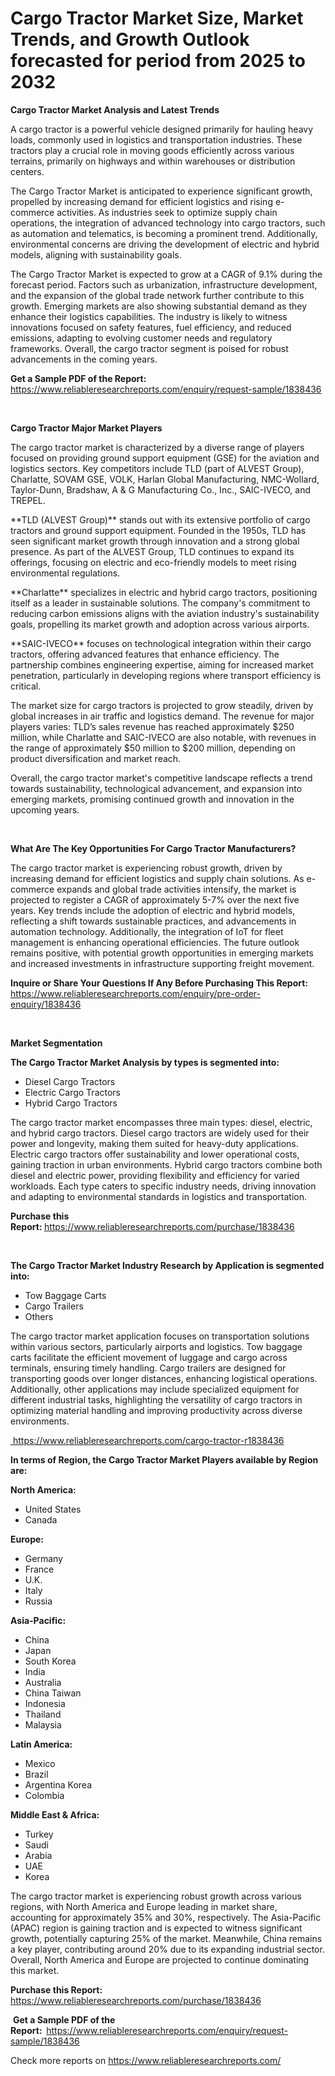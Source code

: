 <p><h1>Cargo Tractor Market Size, Market Trends, and Growth Outlook forecasted for period from 2025 to 2032</h1></p><p><strong>Cargo Tractor Market Analysis and Latest Trends</strong></p>
<p><p>A cargo tractor is a powerful vehicle designed primarily for hauling heavy loads, commonly used in logistics and transportation industries. These tractors play a crucial role in moving goods efficiently across various terrains, primarily on highways and within warehouses or distribution centers. </p><p>The Cargo Tractor Market is anticipated to experience significant growth, propelled by increasing demand for efficient logistics and rising e-commerce activities. As industries seek to optimize supply chain operations, the integration of advanced technology into cargo tractors, such as automation and telematics, is becoming a prominent trend. Additionally, environmental concerns are driving the development of electric and hybrid models, aligning with sustainability goals.</p><p>The Cargo Tractor Market is expected to grow at a CAGR of 9.1% during the forecast period. Factors such as urbanization, infrastructure development, and the expansion of the global trade network further contribute to this growth. Emerging markets are also showing substantial demand as they enhance their logistics capabilities. The industry is likely to witness innovations focused on safety features, fuel efficiency, and reduced emissions, adapting to evolving customer needs and regulatory frameworks. Overall, the cargo tractor segment is poised for robust advancements in the coming years.</p></p>
<p><strong>Get a Sample PDF of the Report:&nbsp;</strong> <a href="https://www.reliableresearchreports.com/enquiry/request-sample/1838436?utm_campaign=2203&utm_medium=2&utm_source=Github&utm_content=ia&utm_term=30032025&utm_id=cargo-tractor">https://www.reliableresearchreports.com/enquiry/request-sample/1838436</a></p>
<p>&nbsp;</p>
<p><strong>Cargo Tractor Major Market Players</strong></p>
<p><p>The cargo tractor market is characterized by a diverse range of players focused on providing ground support equipment (GSE) for the aviation and logistics sectors. Key competitors include TLD (part of ALVEST Group), Charlatte, SOVAM GSE, VOLK, Harlan Global Manufacturing, NMC-Wollard, Taylor-Dunn, Bradshaw, A & G Manufacturing Co., Inc., SAIC-IVECO, and TREPEL.</p><p>**TLD (ALVEST Group)** stands out with its extensive portfolio of cargo tractors and ground support equipment. Founded in the 1950s, TLD has seen significant market growth through innovation and a strong global presence. As part of the ALVEST Group, TLD continues to expand its offerings, focusing on electric and eco-friendly models to meet rising environmental regulations.</p><p>**Charlatte** specializes in electric and hybrid cargo tractors, positioning itself as a leader in sustainable solutions. The company's commitment to reducing carbon emissions aligns with the aviation industry's sustainability goals, propelling its market growth and adoption across various airports.</p><p>**SAIC-IVECO** focuses on technological integration within their cargo tractors, offering advanced features that enhance efficiency. The partnership combines engineering expertise, aiming for increased market penetration, particularly in developing regions where transport efficiency is critical.</p><p>The market size for cargo tractors is projected to grow steadily, driven by global increases in air traffic and logistics demand. The revenue for major players varies: TLD’s sales revenue has reached approximately $250 million, while Charlatte and SAIC-IVECO are also notable, with revenues in the range of approximately $50 million to $200 million, depending on product diversification and market reach.</p><p>Overall, the cargo tractor market's competitive landscape reflects a trend towards sustainability, technological advancement, and expansion into emerging markets, promising continued growth and innovation in the upcoming years.</p></p>
<p>&nbsp;</p>
<p><strong>What Are The Key Opportunities For Cargo Tractor Manufacturers?</strong></p>
<p><p>The cargo tractor market is experiencing robust growth, driven by increasing demand for efficient logistics and supply chain solutions. As e-commerce expands and global trade activities intensify, the market is projected to register a CAGR of approximately 5-7% over the next five years. Key trends include the adoption of electric and hybrid models, reflecting a shift towards sustainable practices, and advancements in automation technology. Additionally, the integration of IoT for fleet management is enhancing operational efficiencies. The future outlook remains positive, with potential growth opportunities in emerging markets and increased investments in infrastructure supporting freight movement.</p></p>
<p><strong>Inquire or Share Your Questions If Any Before Purchasing This Report:</strong> <a href="https://www.reliableresearchreports.com/enquiry/pre-order-enquiry/1838436?utm_campaign=2203&utm_medium=2&utm_source=Github&utm_content=ia&utm_term=30032025&utm_id=cargo-tractor">https://www.reliableresearchreports.com/enquiry/pre-order-enquiry/1838436</a></p>
<p>&nbsp;</p>
<p><strong>Market Segmentation</strong></p>
<p><strong>The Cargo Tractor Market Analysis by types is segmented into:</strong></p>
<p><ul><li>Diesel Cargo Tractors</li><li>Electric Cargo Tractors</li><li>Hybrid Cargo Tractors</li></ul></p>
<p><p>The cargo tractor market encompasses three main types: diesel, electric, and hybrid cargo tractors. Diesel cargo tractors are widely used for their power and longevity, making them suited for heavy-duty applications. Electric cargo tractors offer sustainability and lower operational costs, gaining traction in urban environments. Hybrid cargo tractors combine both diesel and electric power, providing flexibility and efficiency for varied workloads. Each type caters to specific industry needs, driving innovation and adapting to environmental standards in logistics and transportation.</p></p>
<p><strong>Purchase this Report:&nbsp;</strong><a href="https://www.reliableresearchreports.com/purchase/1838436?utm_campaign=2203&utm_medium=2&utm_source=Github&utm_content=ia&utm_term=30032025&utm_id=cargo-tractor">https://www.reliableresearchreports.com/purchase/1838436</a></p>
<p>&nbsp;</p>
<p><strong>The Cargo Tractor Market Industry Research by Application is segmented into:</strong></p>
<p><ul><li>Tow Baggage Carts</li><li>Cargo Trailers</li><li>Others</li></ul></p>
<p><p>The cargo tractor market application focuses on transportation solutions within various sectors, particularly airports and logistics. Tow baggage carts facilitate the efficient movement of luggage and cargo across terminals, ensuring timely handling. Cargo trailers are designed for transporting goods over longer distances, enhancing logistical operations. Additionally, other applications may include specialized equipment for different industrial tasks, highlighting the versatility of cargo tractors in optimizing material handling and improving productivity across diverse environments.</p></p>
<p><a href="https://www.reliableresearchreports.com/cargo-tractor-r1838436?utm_campaign=2203&utm_medium=2&utm_source=Github&utm_content=ia&utm_term=30032025&utm_id=cargo-tractor">&nbsp;https://www.reliableresearchreports.com/cargo-tractor-r1838436</a></p>
<p><strong>In terms of Region, the Cargo Tractor Market Players available by Region are:</strong></p>
<p>
    <p> <strong> North America: </strong>
        <ul>
            <li>United States</li>
            <li>Canada</li>
        </ul>
        </p> 
    <p> <strong> Europe: </strong>
        <ul>
            <li>Germany</li>
            <li>France</li>
            <li>U.K.</li>
            <li>Italy</li>
            <li>Russia</li>
        </ul>
        </p> 
    <p> <strong> Asia-Pacific: </strong>
        <ul>
            <li>China</li>
            <li>Japan</li>
            <li>South Korea</li>
            <li>India</li>
            <li>Australia</li>
            <li>China Taiwan</li>
            <li>Indonesia</li>
            <li>Thailand</li>
            <li>Malaysia</li>
        </ul>
        </p> 
    <p> <strong> Latin America: </strong>
        <ul>
            <li>Mexico</li>
            <li>Brazil</li>
            <li>Argentina Korea</li>
            <li>Colombia</li>
        </ul>
        </p> 
    <p> <strong> Middle East & Africa: </strong>
        <ul>
            <li>Turkey</li>
            <li>Saudi</li>
            <li>Arabia</li>
            <li>UAE</li>
            <li>Korea</li>
        </ul>
    </p>
    </p>
<p><p>The cargo tractor market is experiencing robust growth across various regions, with North America and Europe leading in market share, accounting for approximately 35% and 30%, respectively. The Asia-Pacific (APAC) region is gaining traction and is expected to witness significant growth, potentially capturing 25% of the market. Meanwhile, China remains a key player, contributing around 20% due to its expanding industrial sector. Overall, North America and Europe are projected to continue dominating this market.</p></p>
<p><strong>Purchase this Report: </strong><a href="https://www.reliableresearchreports.com/purchase/1838436?utm_campaign=2203&utm_medium=2&utm_source=Github&utm_content=ia&utm_term=30032025&utm_id=cargo-tractor">https://www.reliableresearchreports.com/purchase/1838436</a></p>
<p>&nbsp;<strong>Get a Sample PDF of the Report:&nbsp;&nbsp;</strong><a href="https://www.reliableresearchreports.com/enquiry/request-sample/1838436?utm_campaign=2203&utm_medium=2&utm_source=Github&utm_content=ia&utm_term=30032025&utm_id=cargo-tractor">https://www.reliableresearchreports.com/enquiry/request-sample/1838436</a></p>
<p><strong></strong></p>
<p>Check more reports on <a href="https://www.reliableresearchreports.com/?utm_campaign=2203&utm_medium=2&utm_source=Github&utm_content=ia&utm_term=30032025&utm_id=cargo-tractor">https://www.reliableresearchreports.com/</a></p>